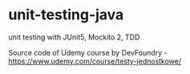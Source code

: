 # unit-testing-java
unit testing with JUnit5, Mockito 2, TDD

Source code of Udemy course by DevFoundry - https://www.udemy.com/course/testy-jednostkowe/
